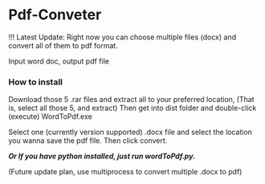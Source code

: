 # Pdf-Conveter



!!! Latest Update: Right now you can choose multiple files (docx) and convert all of them to pdf format.

Input word doc, output pdf file

### How to install
Download those 5 .rar files and extract all to your preferred location, (That is, select all those 5, and extract)
Then get into dist folder and double-click (execute) WordToPdf.exe

Select one (currently version supported) .docx file and select the location you wanna
save the pdf file. Then click convert.

***Or If you have python installed, just run wordToPdf.py.***

(Future update plan, use multiprocess to convert multiple .docx to pdf)

